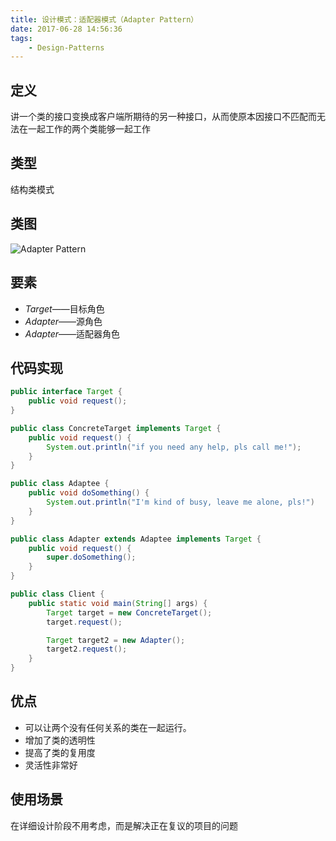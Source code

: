 ```yaml
---
title: 设计模式：适配器模式（Adapter Pattern）
date: 2017-06-28 14:56:36
tags:
    - Design-Patterns
---
```


## 定义

讲一个类的接口变换成客户端所期待的另一种接口，从而使原本因接口不匹配而无法在一起工作的两个类能够一起工作

## 类型

结构类模式

## 类图

![Adapter Pattern](http://cdn.shianqi.com/20171110094350_0CRUBV_AdapterPattern.png)

## 要素
* *Target*——目标角色
* *Adapter*——源角色
* *Adapter*——适配器角色

## 代码实现
```java
public interface Target {
    public void request();
}

public class ConcreteTarget implements Target {
    public void request() {
        System.out.println("if you need any help, pls call me!");
    }
}

public class Adaptee {
    public void doSomething() {
        System.out.println("I'm kind of busy, leave me alone, pls!")
    }
}

public class Adapter extends Adaptee implements Target {
    public void request() {
        super.doSomething();
    }
}

public class Client {
    public static void main(String[] args) {
        Target target = new ConcreteTarget();
        target.request();

        Target target2 = new Adapter();
        target2.request();
    }
}
```

## 优点

* 可以让两个没有任何关系的类在一起运行。
* 增加了类的透明性
* 提高了类的复用度
* 灵活性非常好

## 使用场景
在详细设计阶段不用考虑，而是解决正在复议的项目的问题
